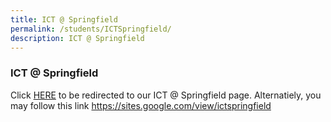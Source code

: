 ```yaml
---
title: ICT @ Springfield
permalink: /students/ICTSpringfield/
description: ICT @ Springfield
---
```

### ICT @ Springfield

Click [HERE](https://sites.google.com/view/ictspringfield) to be redirected to our ICT @ Springfield page. Alternatiely, you may follow this link https://sites.google.com/view/ictspringfield